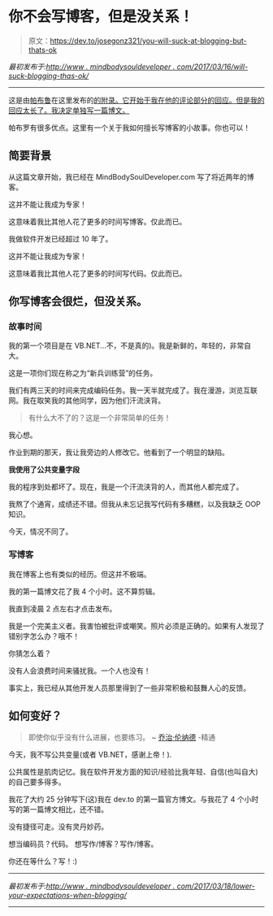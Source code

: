 # 你不会写博客，但是没关系！

> 原文：<https://dev.to/josegonz321/you-will-suck-at-blogging-but-thats-ok>

*最初发布于:[http://www . mindbodysouldeveloper . com/2017/03/16/will-suck-blogging-thas-ok/](http://www.mindbodysouldeveloper.com/2017/03/16/will-suck-blogging-thats-ok/)*

* * *

这是由[帕布鲁](https://dev.to/yelluw/)在这里发布的[的附录。它开始于我在他的评论部分的回应。但是我的回应太长了。我决定单独写一篇博文。](https://dev.to/yelluw/want-to-blog-read-this)

帕布罗有很多优点。这里有一个关于我如何擅长写博客的小故事。你也可以！

## 简要背景

从这篇文章开始，我已经在 MindBodySoulDeveloper.com 写了将近两年的博客。

这并不能让我成为专家！

这意味着我比其他人花了更多的时间写博客。仅此而已。

我做软件开发已经超过 10 年了。

这并不能让我成为专家！

这意味着我比其他人花了更多的时间写代码。仅此而已。

## 你写博客会很烂，但没关系。

### 故事时间

我的第一个项目是在 VB.NET...不，不是真的)。我是新鲜的，年轻的，非常自大。

这是一项你们现在称之为“新兵训练营”的任务。

我们有两三天的时间来完成编码任务。我一天半就完成了。我在漫游，浏览互联网。我在取笑我的其他同学，因为他们汗流浃背。

> 有什么大不了的？这是一个非常简单的任务！

我心想。

作业到期的那天，我让我旁边的人修改它。他看到了一个明显的缺陷。

**我使用了公共变量字段**

我的程序到处都坏了。现在，我是一个汗流浃背的人，而其他人都完成了。

我熬了个通宵，成绩还不错。但我从未忘记我写代码有多糟糕，以及我缺乏 OOP 知识。

今天，情况不同了。

### 写博客

我在博客上也有类似的经历。但这并不极端。

我的第一篇博文花了我 4 个小时。这不算剪辑。

我直到凌晨 2 点左右才点击发布。

我是一个完美主义者。我害怕被批评或嘲笑。照片必须是正确的。如果有人发现了错别字怎么办？哦不！

你猜怎么着？

没有人会浪费时间来骚扰我。一个人也没有！

事实上，我已经从其他开发人员那里得到了一些非常积极和鼓舞人心的反馈。

## 如何变好？

> 即使你似乎没有什么进展，也要练习。
> ~ [乔治·伦纳德](https://en.wikipedia.org/wiki/George_Leonard) -精通

今天，我不写公共变量(或者 VB.NET，感谢上帝！).

公共属性是肌肉记忆。我在软件开发方面的知识/经验比我年轻、自信(也叫自大)的自己要多得多。

我花了大约 25 分钟写下(这)我在 dev.to 的第一篇官方博文。与我花了 4 个小时写的第一篇博文相比，还不错。

没有捷径可走。没有灵丹妙药。

想当编码员？代码。
想写作/博客？写作/博客。

你还在等什么？写！:)

* * *

*最初发布于:[http://www . mindbodysouldeveloper . com/2017/03/18/lower-your-expectations-when-blogging/](http://www.mindbodysouldeveloper.com/2017/03/18/lower-your-expectations-when-blogging/)*

* * *